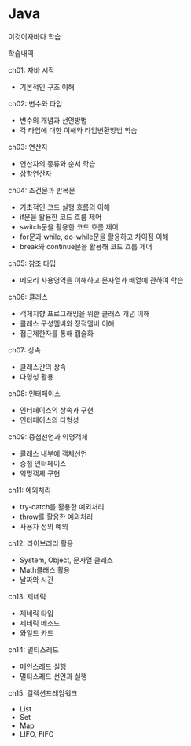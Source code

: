 # Java
이것이자바다 학습

학습내역

ch01: 자바 시작
 - 기본적인 구조 이해

ch02: 변수와 타입
 - 변수의 개념과 선언방법
 - 각 타입에 대한 이해와 타입변환방법 학습

ch03: 연산자
 - 연산자의 종류와 순서 학습
 - 삼항연산자

ch04: 조건문과 반복문
 - 기초적인 코드 실행 흐름의 이해
 - if문을 활용한 코드 흐름 제어
 - switch문을 활용한 코드 흐름 제어
 - for문과 while, do-while문을 활용하고 차이점 이해
 - break와 continue문을 활용해 코드 흐름 제어

ch05: 참조 타입
 - 메모리 사용영역을 이해하고 문자열과 배열에 관하여 학습

ch06: 클래스
 - 객체지향 프로그래밍을 위한 클래스 개념 이해
 - 클래스 구성멤버와 정적멤버 이해
 - 접근제한자를 통해 캡슐화
 
ch07: 상속
 - 클래스간의 상속
 - 다형성 활용

ch08: 인터페이스
 - 인터페이스의 상속과 구현
 - 인터페이스의 다형성

ch09: 중첩선언과 익명객체
 - 클래스 내부에 객체선언
 - 중첩 인터페이스
 - 익명객체 구현

ch11: 예외처리
 - try-catch를 활용한 예외처리
 - throw를 활용한 예외처리
 - 사용자 정의 예외

ch12: 라이브러리 활용
 - System, Object, 문자열 클래스
 - Math클래스 활용
 - 날짜와 시간
 
 ch13: 제네릭
  - 제네릭 타입
  - 제네릭 메소드
  - 와일드 카드

 ch14: 멀티스레드
  - 메인스레드 실행
  - 멀티스레드 선언과 실행
 
 ch15: 컬렉션프레임워크
  - List
  - Set
  - Map
  - LIFO, FIFO



